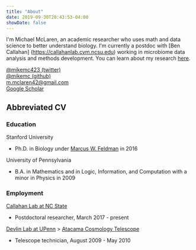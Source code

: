```yaml
---
title: "About"
date: 2019-09-30T20:43:53-04:00
showDate: false
---
```


I'm Michael McLaren, an academic researcher who uses math and data science to
better understand biology. I'm currently a postdoc with [Ben Callahan]
(https://callahanlab.cvm.ncsu.edu) working in microbiome data analysis and
methods development. You can learn about my research [here](/research).

[@mikemc423 (twitter)](//twitter.com/mikemc423)  
[@mikemc (github)](//github.com/mikemc)  
[m.mclaren42@gmail.com](mailto:m.mclaren42@gmail.com)  
[Google Scholar](https://scholar.google.ca/citations?hl=en&user=rWErWm4AAAAJ&view_op=list_works&sortby=pubdate)  

## Abbreviated CV

### Education

Stanford University

  * Ph.D. in Biology under 
  [Marcus W. Feldman](https://www-evo.stanford.edu/marc.html) in 2016

University of Pennsylvania

  * B.A. in Mathematics and in Logic, Information, and Computation with a minor
    in Physics in 2009

### Employment

[Callahan Lab at NC State](https://callahanlab.cvm.ncsu.edu)

  * Postdoctoral researcher, March 2017 - present

[Devlin Lab at UPenn](http://web.sas.upenn.edu/devlinlab/) >
[Atacama Cosmology Telescope](http://web.sas.upenn.edu/devlinlab/)

  * Telescope technician, August 2009 - May 2010
